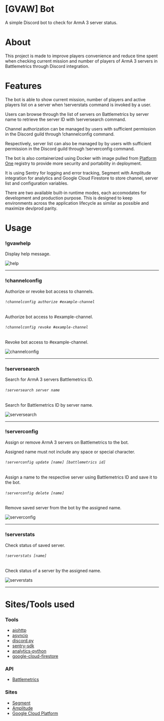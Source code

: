 # [GVAW] Bot
A simple Discord bot to check for ArmA 3 server status.

# About
This project is made to improve players convenience and reduce time spent when checking current mission and number of players of ArmA 3 servers in Battlemetrics through Discord integration.

# Features
The bot is able to show current mission, number of players and active players list on a server when !serverstats command is invoked by a user.

Users can browse through the list of servers on Battlemetrics by server name to retrieve the server ID with !serversearch command. 

Channel authorization can be managed by users with sufficient permission in the Discord guild through !channelconfig command. 

Respectively, server list can also be managed by by users with sufficient permission in the Discord guild through !serverconfig command. 

The bot is also containerized using Docker with image pulled from [Platform One](https://p1.dso.mil/) registry to provide more security and portability in deployment. 

It is using Sentry for logging and error tracking, Segment with Amplitude integration for analytics and Google Cloud Firestore to store channel, server list and configuration variables. 

There are two available built-in runtime modes, each accomodates for development and production purpose. This is designed to keep environments across the application lifecycle as similar as possible and maximize dev/prod parity.

# Usage
### !gvawhelp
Display help message.

![help](https://raw.githubusercontent.com/farhannysf/apx_bot/gvaw/docs/help.png)

---

### !channelconfig
Authorize or revoke bot access to channels.

###### `!channelconfig authorize #example-channel`
Authorize bot access to #example-channel.

###### `!channelconfig revoke #example-channel`
Revoke bot access to #example-channel.

![channelconfig](https://raw.githubusercontent.com/farhannysf/apx_bot/gvaw/docs/channelconfig.png)

---

### !serversearch
Search for ArmA 3 servers Battlemetrics ID.

###### `!serversearch server name`
Search for Battlemetrics ID by server name.

![serversearch](https://raw.githubusercontent.com/farhannysf/apx_bot/gvaw/docs/serversearch.png)

---

### !serverconfig
Assign or remove ArmA 3 servers on Battlemetrics to the bot.

Assigned name must not include any space or special character.

###### `!serverconfig update [name] [battlemetrics id]`
Assign a name to the respective server using Battlemetrics ID and save it to the bot.

###### `!serverconfig delete [name]`
Remove saved server from the bot by the assigned name.

![serverconfig](https://raw.githubusercontent.com/farhannysf/apx_bot/gvaw/docs/serverconfig.png)

---

### !serverstats
Check status of saved server.

###### `!serverstats [name]`
Check status of a server by the assigned name.

![serverstats](https://raw.githubusercontent.com/farhannysf/apx_bot/gvaw/docs/serverstats.png)

---

# Sites/Tools used

### Tools
* [aiohttp](https://docs.aiohttp.org/en/stable/)
* [asyncio](https://docs.python.org/3.6/library/asyncio.html)
* [discord.py](https://discordpy.readthedocs.io/en/latest/)
* [sentry-sdk](https://docs.sentry.io/error-reporting/quickstart/?platform=python)
* [analytics-python](https://segment.com/docs/sources/server/python/)
* [google-cloud-firestore](https://cloud.google.com/firestore/docs/quickstart-servers)

### API
* [Battlemetrics](https://www.battlemetrics.com/developers/documentation)

### Sites
* [Segment](https://segment.com/)
* [Amplitude](https://amplitude.com/)
* [Google Cloud Platform](https://cloud.google.com/)
